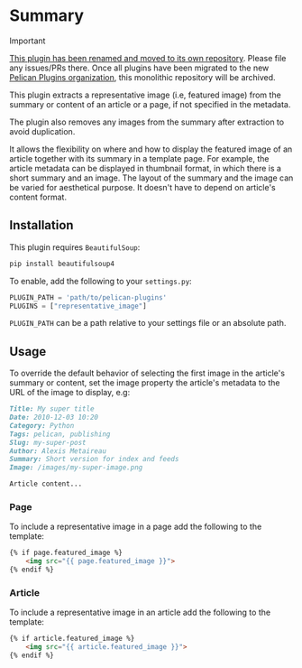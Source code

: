 # Summary

> [!IMPORTANT]
> [This plugin has been renamed and moved to its own repository](https://github.com/pelican-plugins/featured-image). Please file any issues/PRs there. Once all plugins have been migrated to the new [Pelican Plugins organization](https://github.com/pelican-plugins), this monolithic repository will be archived.

This plugin extracts a representative image (i.e, featured image) from the summary or content of an article or a page, if not specified in the metadata.

The plugin also removes any images from the summary after extraction to avoid duplication.

It allows the flexibility on where and how to display the featured image of an article together with its summary in a template page. For example, the article metadata can be displayed in thumbnail format, in which there is a short summary and an image. The layout of the summary and the image can be varied for aesthetical purpose. It doesn't have to depend on article's content format.

## Installation

This plugin requires `BeautifulSoup`:

```bash
pip install beautifulsoup4
```

To enable, add the following to your `settings.py`:

```python
PLUGIN_PATH = 'path/to/pelican-plugins'
PLUGINS = ["representative_image"]
```

`PLUGIN_PATH` can be a path relative to your settings file or an absolute path.

## Usage

To override the default behavior of selecting the first image in the article's summary or content, set the image property the article's metadata to the URL of the image to display, e.g:

```markdown
Title: My super title
Date: 2010-12-03 10:20
Category: Python
Tags: pelican, publishing
Slug: my-super-post
Author: Alexis Metaireau
Summary: Short version for index and feeds
Image: /images/my-super-image.png

Article content...
```

### Page

To include a representative image in a page add the following to the template:

```html
{% if page.featured_image %}
    <img src="{{ page.featured_image }}">
{% endif %}
```

### Article

To include a representative image in an article add the following to the template:

```html
{% if article.featured_image %}
    <img src="{{ article.featured_image }}">
{% endif %}
```
